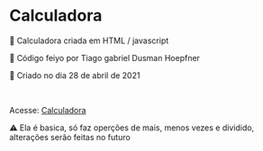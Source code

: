 <h1>Calculadora</h1>
<p>🔢 Calculadora criada em HTML / javascript</p>
<p>🧑 Código feiyo por Tiago gabriel Dusman Hoepfner</p>
<p>📆 Criado no dia 28 de abril de 2021</p>
<br>
<p>Acesse: <a href="https://teaguinho-feiu.github.io/Calculadora/">Calculadora</a></p>
<p>⚠️ Ela é basica, só faz operções de mais, menos vezes e dividido, alterações serão feitas no futuro</p>
